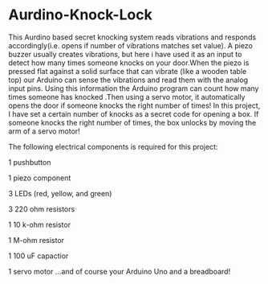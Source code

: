# Aurdino-Knock-Lock
This Aurdino based secret knocking system reads vibrations and responds accordingly(i.e. opens if number of vibrations matches set value).
A piezo buzzer usually creates vibrations, but here i have used it as an input to detect how many times someone knocks on your door.When the piezo is pressed flat against a solid surface that can vibrate (like a wooden table top) our Arduino can sense the vibrations and read them with the analog input pins. Using this information the Arduino program can count how many times someone has knocked .Then using a servo motor, it automatically opens the door if someone knocks the right number of times!
In this project, I have set a certain number of knocks as a secret code for opening a box. If someone knocks the right number of times, the box unlocks by moving the arm of a servo motor!

 The following electrical components is required for this project:

1 pushbutton

1 piezo component

3 LEDs (red, yellow, and green)

3 220 ohm resistors

1 10 k-ohm resistor

1 M-ohm resistor

1 100 uF capactior

1 servo motor ...and of course your Arduino Uno and a breadboard!
